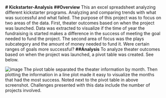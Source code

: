 **# Kickstarter-Analysis**
**##Overview**
This an excel spreadsheet analyzing different kickstarter programs.  Analyzing and comparing trends with what was successful and what failed.
The purpose of this project was to focus on two areas of the data.  First, theater outcomes based on when the project was launched.  Data was extracted to visualize if the time of year the fundraising is started makes a difference in the success of meeting the goal needed to fund the project.  The second area of focus was the plays subcategory and the amount of money needed to fund it. Were certain ranges of goals more successful?
**##Analysis**
To analyze theater outcomes based on when the project was launched, a pivot table was created.  See below.

![image](https://user-images.githubusercontent.com/85581208/138557595-6b2c114c-e62c-4223-9cb2-d8b650d9cc96.png)
The pivot table separated the theater information by month.  Then plotting the information in a line plot made it easy to visualize the months that had the most success.  Noted next to the pivot table in above screenshot.  Challenges presented with this data include the number of projects involved.
